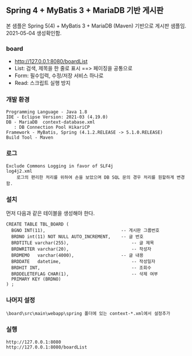 
## Spring 4 + MyBatis 3 + MariaDB 기반 게시판 ##
본 샘플은  Spring 5(4) + MyBatis 3 + MariaDB (Maven) 기반으로  게시판 샘플임.
2021-05-04 생성확인함.


###  board  ###
- http://127.0.0.1:8080/boardList
- List: 검색, 제목을 한 줄로 표시 ==> 페이징을 공통으로 
- Form: 필수입력, 수정/저장 서비스 하나로
- Read: 스크립트 실행 방지


### 개발 환경 ### 
    Programming Language - Java 1.8
    IDE - Eclipse Version: 2021-03 (4.19.0)
    DB - MariaDB  context-database.xml
       : DB Connection Pool HikariCP
    Framework - MyBatis, Spring (4.1.2.RELEASE -> 5.1.0.RELEASE)
    Build Tool - Maven
    
### 로그 ###
	Exclude Commons Logging in favor of SLF4j
	log4j2.xml
		로그의 편리한 처리를 위하여 손을 보았으며 DB SQL 문의 경우 처리를 원할하게 변경함.
	 
### 설치 ###

먼저 다음과 같은 테이블을 생성해야 한다.
 
    CREATE TABLE TBL_BOARD (
      BGNO INT(11),								-- 게시판 그룹번호
      BRDNO int(11) NOT NULL AUTO_INCREMENT,	-- 글 번호
      BRDTITLE varchar(255),						-- 글 제목
      BRDWRITER varchar(20),						-- 작성자
      BRDMEMO   varchar(4000),					-- 글 내용
      BRDDATE	datetime,							-- 작성일자
      BRDHIT INT,									-- 조회수
      BRDDELETEFLAG CHAR(1),						-- 삭제 여부
      PRIMARY KEY (BRDNO)
    ) ;

### 나머지 설정 ###
	\board\src\main\webapp\spring 폴더에 있는 context-*.xml에서 설정추가
	
### 실행 ###
	http://127.0.0.1:8080
	http://127.0.0.1:8080/boardList





